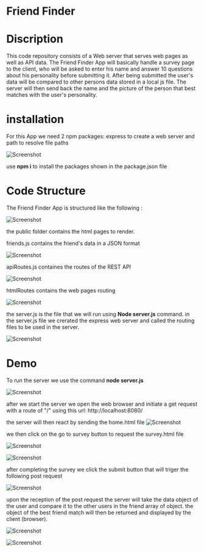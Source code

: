 # Friend Finder

# Discription
This code repository consists of a Web server that serves web pages as well as API data. The Friend Finder App will basically handle a survey page to the client, who will be asked to enter his name and answer 10 questions about his personality before submitting it. After being submitted the user's data will be compared to other persons data stored in a local js file. The server will then send back the name and the picture of the person that best matches with the user's personality.

# installation

For this App we need 2 npm packages: express to create a web server and path to resolve file paths

![Screenshot](./captures/shot5.jpg)

use **npm i**  to install the packages shown in the package.json file

# Code Structure 

The Friend Finder App is structured like the following :

![Screenshot](./captures/shot1.jpg)


the public folder contains the html pages to render. 

friends.js contains the friend's data in a JSON format 

![Screenshot](./captures/shot2.jpg)

apiRoutes.js containes the routes of the REST API 

![Screenshot](./captures/shot3.jpg)

htmlRoutes contains the web pages routing

![Screenshot](./captures/shot4.jpg)



the server.js is the file that we will run using **Node server.js** command. in the server.js file we crerated the express web server and called the routing files to be used in the server.

![Screenshot](./captures/shot6.jpg)

# Demo

To run the server we use the command **node server.js**

![Screenshot](./captures/shot7.jpg)

after we start the server we open the web browser and initiate a get request with a route of "/" using this url: http://localhost:8080/

the server will then react by sending the home.html file
![Screenshot](./captures/shot8.jpg)

we then click on the go to survey button to request the survey.html file 

![Screenshot](./captures/shot9.jpg)

![Screenshot](./captures/shot10.jpg)


after completing the survey we click the submit button that will triger the following post request 

![Screenshot](./captures/shot11.jpg)

upon the reception of the post request the server will take the data object of the user and compare it to the other users in the friend array of object. the object of the best friend match will then be returned and displayed by the client (browser).

![Screenshot](./captures/shot12.jpg)

![Screenshot](./captures/shot13.jpg)

